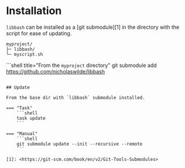# Installation

`libbash` can be installed as a [git submodule][1] in the directory with the script for ease of updating.

```shell title="Project layout"
myproject/
├─ libbash/
└─ myscript.sh
```

```shell title="From the `myproject` directory"
git submodule add https://github.com/nicholaswilde/libbash 
```

## Update

From the base dir with `libbash` submodule installed.

=== "Task"
    ```shell
    task update
    ```

=== "Manual"
    ```shell
    git submodule update --init --recursive --remote
    ```

[1]: <https://git-scm.com/book/en/v2/Git-Tools-Submodules>
